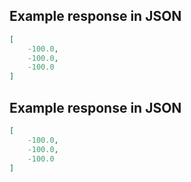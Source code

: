 ## Example response in JSON

```json
[
    -100.0, 
    -100.0, 
    -100.0
]
```

## Example response in JSON

```json
[
    -100.0, 
    -100.0, 
    -100.0
]
```

